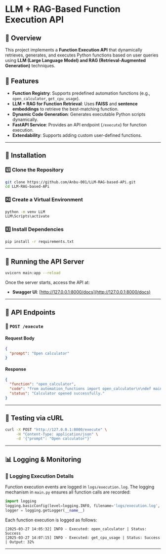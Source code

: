 # LLM + RAG-Based Function Execution API

## 📌 Overview
This project implements a **Function Execution API** that dynamically retrieves, generates, and executes Python functions based on user queries using **LLM (Large Language Model) and RAG (Retrieval-Augmented Generation)** techniques.

## 🚀 Features
- **Function Registry**: Supports predefined automation functions (e.g., `open_calculator`, `get_cpu_usage`).
- **LLM + RAG for Function Retrieval**: Uses **FAISS** and **sentence embeddings** to retrieve the best-matching function.
- **Dynamic Code Generation**: Generates executable Python scripts dynamically.
- **FastAPI Service**: Provides an API endpoint (`/execute`) for function execution.
- **Extendability**: Supports adding custom user-defined functions.

---


## 🔧 Installation
### 1️⃣ **Clone the Repository**
```bash
git clone https://github.com/Anbu-001/LLM-RAG-based-APi.git
cd LLM-RAG-based-APi
```

### 2️⃣ **Create a Virtual Environment**
```bash
python -m venv LLM
LLM\Scripts\activate    
```

### 3️⃣ **Install Dependencies**
```bash
pip install -r requirements.txt
```

---

## 🏃 Running the API Server
```bash
uvicorn main:app --reload
```

Once the server starts, access the API at:
- **Swagger UI**: [http://127.0.0.1:8000/docs](http://127.0.0.1:8000/docs)

---

## 📡 API Endpoints
### 🔹 `POST /execute`
#### **Request Body**
```json
{
  "prompt": "Open calculator"
}
```
#### **Response**
```json
{
  "function": "open_calculator",
  "code": "from automation_functions import open_calculator\n\ndef main():\n    open_calculator()\nif __name__ == \"__main__\":\n    main()",
  "status": "Calculator opened successfully."
}
```

---

## 📌 Testing via cURL
```bash
curl -X POST "http://127.0.0.1:8000/execute" \
     -H "Content-Type: application/json" \
     -d '{"prompt": "Open calculator"}'
```

---

## 📊 Logging & Monitoring
### 🔹 Logging Execution Details
Function execution events are logged in `logs/execution.log`. The logging mechanism in `main.py` ensures all function calls are recorded:
```python
import logging
logging.basicConfig(level=logging.INFO, filename='logs/execution.log', format='%(asctime)s - %(levelname)s - %(message)s')
logger = logging.getLogger(__name__)
```
Each function execution is logged as follows:
```
[2025-03-27 14:05:32] INFO - Executed: open_calculator | Status: Success
[2025-03-27 14:07:15] INFO - Executed: get_cpu_usage | Status: Success | Output: 32%
```

---
